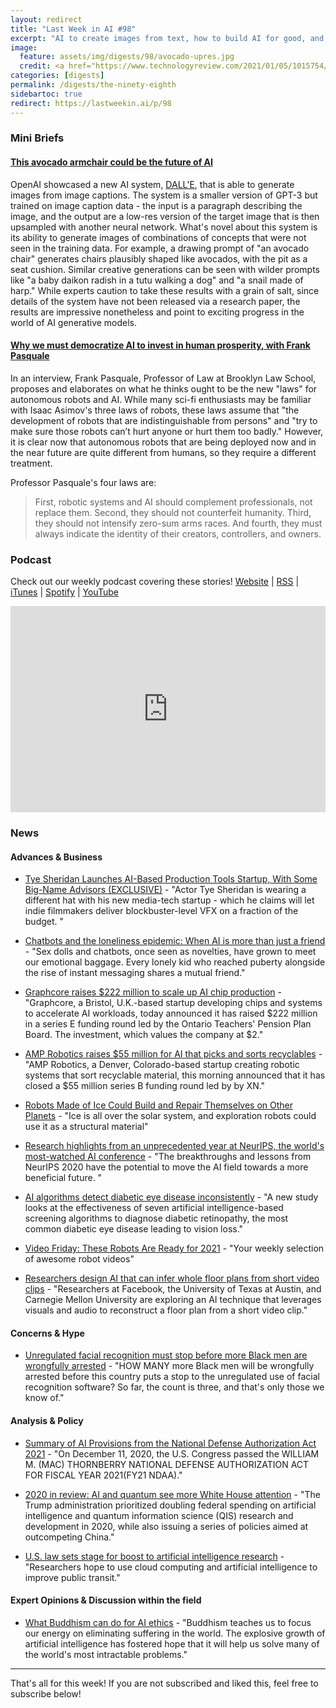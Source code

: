 ```yaml
---
layout: redirect
title: "Last Week in AI #98"
excerpt: "AI to create images from text, how to build AI for good, and more!"
image: 
  feature: assets/img/digests/98/avocado-upres.jpg
  credit: <a href="https://www.technologyreview.com/2021/01/05/1015754/avocado-armchair-future-ai-openai-deep-learning-nlp-gpt3-computer-vision-common-sense/"> OpenAI via MIT Tech Review </a>
categories: [digests]
permalink: /digests/the-ninety-eighth
sidebartoc: true
redirect: https://lastweekin.ai/p/98
---
```


### Mini Briefs

#### [This avocado armchair could be the future of AI](https://www.technologyreview.com/2021/01/05/1015754/avocado-armchair-future-ai-openai-deep-learning-nlp-gpt3-computer-vision-common-sense/)

OpenAI showcased a new AI system, [DALL'E](https://openai.com/blog/dall-e/), that is able to generate images from image captions.
The system is a smaller version of GPT-3 but trained on image caption data - the input is a paragraph describing the image, and the output are a low-res version of the target image that is then upsampled with another neural network.
What's novel about this system is its ability to generate images of combinations of concepts that were not seen in the training data.
For example, a drawing prompt of "an avocado chair" generates chairs plausibly shaped like avocados, with the pit as a seat cushion.
Similar creative generations can be seen with wilder prompts like "a baby daikon radish in a tutu walking a dog" and "a snail made of harp."
While experts caution to take these results with a grain of salt, since details of the system have not been released via a research paper, the results are impressive nonetheless and point to exciting progress in the world of AI generative models.

#### [Why we must democratize AI to invest in human prosperity, with Frank Pasquale](https://pando.com/2021/01/05/why-we-must-democratize-AI-invest-human-prosperity-with-Frank-Pasquale/)

In an interview, Frank Pasquale, Professor of Law at Brooklyn Law School, proposes and elaborates on what he thinks ought to be the new "laws" for autonomous robots and AI.
While many sci-fi enthusiasts may be familiar with Isaac Asimov's three laws of robots, these laws assume that "the development of robots that are indistinguishable from persons" and "try to make sure those robots can’t hurt anyone or hurt them too badly."
However, it is clear now that autonomous robots that are being deployed now and in the near future are quite different from humans, so they require a different treatment.

Professor Pasquale's four laws are:

> First, robotic systems and AI should complement professionals, not replace them. Second, they should not counterfeit humanity. Third, they should not intensify zero-sum arms races. And fourth, they must always indicate the identity of their creators, controllers, and owners.

### Podcast

Check out our weekly podcast covering these stories!
[Website](https://aitalk.podbean.com) \|
[RSS](https://feed.podbean.com/aitalk/feed.xml) \| 
[iTunes](https://podcasts.apple.com/us/podcast/lets-talk-ai/id1502782720) \|
[Spotify](https://open.spotify.com/show/17HiNdxcoKJLLNibIAyUch) \| 
[YouTube](https://www.youtube.com/channel/UCKARTq-t5SPMzwtft8FWwnA)
<iframe title="Let's Talk AI" id="multi_iframe" class="podcast_embed"
 src="https://www.podbean.com/media/player/multi?playlist=http%3A%2F%2Fplaylist.podbean.com%2F7703921%2Fplaylist_multi.xml&vjs=1&kdsowie31j4k1jlf913=4975ccdd28d39e38bf5a1ccaf0c6ca4337fa996b&size=430&skin=9&episode_list_bg=%23ffffff&bg_left=%23000000&bg_mid=%230c5056&bg_right=%232a1844&podcast_title_color=%23c4c4c4&episode_title_color=%23ffffff&auto=0&share=1&fonts=Helvetica&download=0&rtl=0&show_playlist_recent_number=10&pbad=1" 
 scrolling="yes" allowfullscreen="" width="100%" height="330" frameborder="0"></iframe>

### News
#### Advances & Business

* [Tye Sheridan Launches AI-Based Production Tools Startup, With Some Big-Name Advisors (EXCLUSIVE)](https://variety.com/2020/digital/news/tye-sheridan-wonder-dyanmics-steven-spielberg-1234852909/) - "Actor Tye Sheridan is wearing a different hat with his new media-tech startup - which he claims will let indie filmmakers deliver blockbuster-level VFX on a fraction of the budget. "

* [Chatbots and the loneliness epidemic: When AI is more than just a friend](https://www.inputmag.com/features/chatbots-and-the-loneliness-epidemic-when-ai-harmony-realdoll-replika-is-more-than-just-a-friend) - "Sex dolls and chatbots, once seen as novelties, have grown to meet our emotional baggage. Every lonely kid who reached puberty alongside the rise of instant messaging shares a mutual friend."

* [Graphcore raises $222 million to scale up AI chip production](https://venturebeat.com/2020/12/29/graphcore-raises-222-million-to-scale-up-ai-chip-production/) - "Graphcore, a Bristol, U.K.-based startup developing chips and systems to accelerate AI workloads, today announced it has raised $222 million in a series E funding round led by the Ontario Teachers' Pension Plan Board. The investment, which values the company at $2."

* [AMP Robotics raises $55 million for AI that picks and sorts recyclables](https://venturebeat.com/2021/01/04/amp-robotics-raises-55-million-for-ai-that-picks-and-sorts-recyclables/) - "AMP Robotics, a Denver, Colorado-based startup creating robotic systems that sort recyclable material, this morning announced that it has closed a $55 million series B funding round led by by XN."

* [Robots Made of Ice Could Build and Repair Themselves on Other Planets](https://spectrum.ieee.org/automaton/robotics/space-robots/robots-made-of-ice-could-build-and-repair-themselves-on-other-planets) - "Ice is all over the solar system, and exploration robots could use it as a structural material"

* [Research highlights from an unprecedented year at NeurIPS, the world's most-watched AI conference](https://medium.com/acrisure-technology-group/research-highlights-from-an-unprecedented-year-at-neurips-the-worlds-most-watched-ai-conference-7bac6ece2a43) - "The breakthroughs and lessons from NeurIPS 2020 have the potential to move the AI field towards a more beneficial future. "

* [AI algorithms detect diabetic eye disease inconsistently](https://www.hindustantimes.com/health/ai-algorithms-detect-diabetic-eye-disease-inconsistently/story-YQ4erV3o6CVqTJggz95pQK.html) - "A new study looks at the effectiveness of seven artificial intelligence-based screening algorithms to diagnose diabetic retinopathy, the most common diabetic eye disease leading to vision loss."

* [Video Friday: These Robots Are Ready for 2021](https://spectrum.ieee.org/automaton/robotics/robotics-hardware/video-friday-robots-new-year) - "Your weekly selection of awesome robot videos"

* [Researchers design AI that can infer whole floor plans from short video clips](https://venturebeat.com/2021/01/07/researchers-design-ai-that-can-infer-whole-floor-plans-from-short-video-clips/) - "Researchers at Facebook, the University of Texas at Austin, and Carnegie Mellon University are exploring an AI technique that leverages visuals and audio to reconstruct a floor plan from a short video clip."

#### Concerns & Hype

* [Unregulated facial recognition must stop before more Black men are wrongfully arrested](https://www.washingtonpost.com/opinions/unregulated-facial-recognition-must-stop-before-more-black-men-are-wrongfully-arrested/2020/12/31/dabe319a-4ac7-11eb-839a-cf4ba7b7c48c_story.html) - "HOW MANY more Black men will be wrongfully arrested before this country puts a stop to the unregulated use of facial recognition software? So far, the count is three, and that's only those we know of."

#### Analysis & Policy

* [Summary of AI Provisions from the National Defense Authorization Act 2021](https://hai.stanford.edu/policy/policy-resources/summary-ai-provisions-national-defense-authorization-act-2021) - "On December 11, 2020, the U.S. Congress passed the WILLIAM M. (MAC) THORNBERRY NATIONAL DEFENSE AUTHORIZATION ACT FOR FISCAL YEAR 2021(FY21 NDAA)."

* [2020 in review: AI and quantum see more White House attention](https://www.fedscoop.com/2020-ai-white-house/) - "The Trump administration prioritized doubling federal spending on artificial intelligence and quantum information science (QIS) research and development in 2020, while also issuing a series of policies aimed at outcompeting China."

* [U.S. law sets stage for boost to artificial intelligence research](https://www.sciencemag.org/news/2021/01/us-law-sets-stage-boost-artificial-intelligence-research) - "Researchers hope to use cloud computing and artificial intelligence to improve public transit."

#### Expert Opinions & Discussion within the field

* [What Buddhism can do for AI ethics](https://www.technologyreview.com/2021/01/06/1015779/what-buddhism-can-do-ai-ethics/) - "Buddhism teaches us to focus our energy on eliminating suffering in the world. The explosive growth of artificial intelligence has fostered hope that it will help us solve many of the world's most intractable problems."

<hr>

That's all for this week! If you are not subscribed and liked this, feel free to subscribe below!

